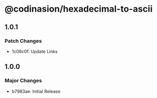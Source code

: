 # @codinasion/hexadecimal-to-ascii

## 1.0.1

### Patch Changes

- 1c08c0f: Update Links

## 1.0.0

### Major Changes

- b7983ae: Initial Release

